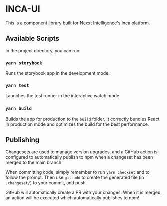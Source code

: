 # INCA-UI

This is a component library built for Nexxt Intelligence's inca platform.

## Available Scripts

In the project directory, you can run:

### `yarn storybook`

Runs the storybook app in the development mode.

### `yarn test`

Launches the test runner in the interactive watch mode.

### `yarn build`

Builds the app for production to the `build` folder.
It correctly bundles React in production mode and optimizes the build for the best performance.

## Publishing

Changesets are used to manage version upgrades, and a GitHub action is configured to automatically publish to npm when a changeset has been merged to the main branch.

When committing code, simply remember to run `yarn checkset` and to follow the prompt. Then use `git add` to create the generated file (in `.changeset/`) to your commit, and push.

GitHub will automatically create a PR with your changes. When it is merged, an action will be executed which automatically publishes to npm!
